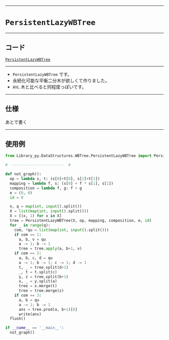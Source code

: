 _____

# `PersistentLazyWBTree`

_____

## コード

[`PersistentLazyWBTree`](https://github.com/titan-23/Library_py/blob/main/DataStructures/WBTree/PersistentLazyWBTree.py)
<!-- code=https://github.com/titan-23/Library_py/blob/main/DataStructures\WBTree\PersistentLazyWBTree.py -->

_____

- `PersistentLazyWBTree` です。
- 永続化可能な平衡二分木が欲しくて作りました。
- `AVL` 木と比べると同程度っぽいです。

_____

## 仕様

あとで書く

_____

## 使用例

```python
from Library_py.DataStructures.WBTree.PersistentLazyWBTree import PersistentLazyWBTree

#  -----------------------  #

def not_graph():
  op = lambda s, t: (s[0]+t[0], s[1]+t[1])
  mapping = lambda f, s: (s[0] + f * s[1], s[1])
  composition = lambda f, g: f + g
  e = (0, 0)
  id = 0

  n, q = map(int, input().split())
  X = list(map(int, input().split()))
  X = [(x, 1) for x in X]
  tree = PersistentLazyWBTree(X, op, mapping, composition, e, id)
  for _ in range(q):
    com, *qu = list(map(int, input().split()))
    if com == 1:
      a, b, v = qu
      a -= 1; b -= 1
      tree = tree.apply(a, b+1, v)
    if com == 2:
      a, b, c, d = qu
      a -= 1; b -= 1; c -= 1; d -= 1
      t, _ = tree.split(d+1)
      _, t = t.split(c)
      y, z = tree.split(b+1)
      x, _ = y.split(a)
      tree = x.merge(t)
      tree = tree.merge(z)
    if com == 3:
      a, b = qu
      a -= 1; b -= 1
      ans = tree.prod(a, b+1)[0]
      write(ans)
  flush()

if __name__ == '__main__':
  not_graph()
```
